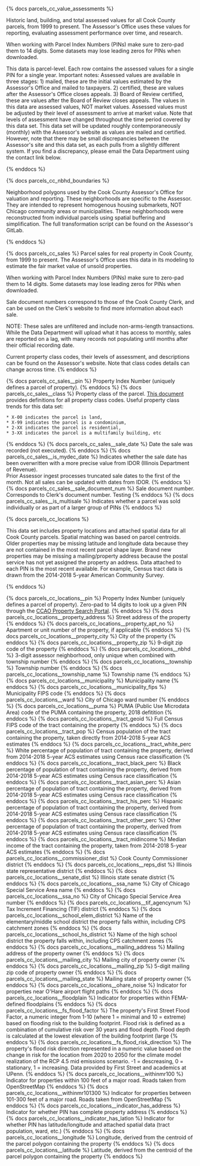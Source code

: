{% docs parcels_cc_value_assessments %}

Historic land, building, and total assessed values for all Cook County parcels, from 1999 to present. The Assessor's Office uses these values for reporting, evaluating assessment performance over time, and research.

When working with Parcel Index Numbers (PINs) make sure to zero-pad them to 14 digits. Some datasets may lose leading zeros for PINs when downloaded.

This data is parcel-level. Each row contains the assessed values for a single PIN for a single year. Important notes:
Assessed values are available in three stages: 1) mailed, these are the initial values estimated by the Assessor's Office and mailed to taxpayers. 2) certified, these are values after the Assessor's Office closes appeals. 3) Board of Review certified, these are values after the Board of Review closes appeals.
The values in this data are assessed values, NOT market values. Assessed values must be adjusted by their level of assessment to arrive at market value. Note that levels of assessment have changed throughout the time period covered by this data set.
This data set will be updated roughly contemporaneously (monthly) with the Assessor's website as values are mailed and certified. However, note that there may be small discrepancies between the Assessor's site and this data set, as each pulls from a slightly different system. If you find a discrepancy, please email the Data Department using the contact link below.

{% enddocs %}

{% docs parcels_cc_nbhd_boundaries %}

Neighborhood polygons used by the Cook County Assessor's Office for valuation and reporting. These neighborhoods are specific to the Assessor. They are intended to represent homogenous housing submarkets, NOT Chicago community areas or municipalities.
These neighborhoods were reconstructed from individual parcels using spatial buffering and simplification. The full transformation script can be found on the Assessor's GitLab.

{% enddocs %}

<!-- ***************************** -->
<!-- Cook County Parcel_Sales Data -->
<!-- ***************************** -->
{% docs parcels_cc_sales %}
Parcel sales for real property in Cook County, from 1999 to present. The Assessor's Office uses this data in its modeling to estimate the fair market value of unsold properties.

When working with Parcel Index Numbers (PINs) make sure to zero-pad them to 14 digits.
Some datasets may lose leading zeros for PINs when downloaded.

Sale document numbers correspond to those of the Cook County Clerk, and can be used on the Clerk's website to find more information about each sale.

NOTE: These sales are unfiltered and include non-arms-length transactions. While the Data Department will upload what it has access to monthly, sales are reported on a lag, with many records not populating until months after their official recording date.

Current property class codes, their levels of assessment, and descriptions can be found on the Assessor's website. Note that class codes details can change across time.
{% enddocs %}


{% docs parcels_cc_sales__pin %}
    Property Index Number (uniquely defines a parcel of property).
{% enddocs %}
{% docs parcels_cc_sales__class %}
    Property class of the parcel. [This document](https://web.archive.org/web/20221115030733/https://prodassets.cookcountyassessor.com/s3fs-public/form_documents/classcode.pdf) provides definitions for all property class codes.
    Useful property class trends for this data set:
    
    * X-00 indicates the parcel is land,
    * X-99 indicates the parcel is a condominium,
    * 2-XX indicates the parcel is residential,
    * 3-XX indicates the parcel is a multifamily building, etc
{% enddocs %}
{% docs parcels_cc_sales__sale_date %}
    Date the sale was recorded (not executed).
{% enddocs %}
{% docs parcels_cc_sales__is_mydec_date %}
    Indicates whether the sale date has been overwritten with a more precise value from IDOR (Illinois Department of Revenue).    
    Prior Assessor ingest processes truncated sale dates to the first of the month. Not all sales can be updated with dates from IDOR.
{% enddocs %}
{% docs parcels_cc_sales__sale_document_num %}
    Sale document number. Corresponds to Clerk's document number. Testing
{% enddocs %}
{% docs parcels_cc_sales__is_multisale %}
    Indicates whether a parcel was sold individually or as part of a larger group of PINs
{% enddocs %}

<!-- ******************************** -->
<!-- Cook County Parcel Location Data -->
<!-- ******************************** -->
{% docs parcels_cc_locations %}

This data set includes property locations and attached spatial data for all Cook County parcels. Spatial matching was based on parcel centroids. Older properties may be missing latitude and longitude data because they are not contained in the most recent parcel shape layer. Brand new properties may be missing a mailing/property address because the postal service has not yet assigned the property an address. Data attached to each PIN is the most recent available. For example, Census tract data is drawn from the 2014-2018 5-year American Community Survey.

{% enddocs %}

{% docs parcels_cc_locations__pin %}
    Property Index Number (uniquely defines a parcel of property). Zero-pad to 14 digits to look up a given PIN through the [CCAO Property Search Portal](https://www.cookcountyassessor.com/address-search).
{% enddocs %}
{% docs parcels_cc_locations__property_address %}
    Street address of the property
{% enddocs %}
{% docs parcels_cc_locations__property_apt_no %}
    Apartment or unit number of the property, if applicable
{% enddocs %}
{% docs parcels_cc_locations__property_city %}
    City of the property
{% enddocs %}
{% docs parcels_cc_locations__property_zip %}
    9-digit zip code of the property
{% enddocs %}
{% docs parcels_cc_locations__nbhd %}
    3-digit assessor neighborhood, only unique when combined with township number
{% enddocs %}
{% docs parcels_cc_locations__township %}
    Township number
{% enddocs %}
{% docs parcels_cc_locations__township_name %}
    Township name
{% enddocs %}
{% docs parcels_cc_locations__municipality %}
    Municipality name
{% enddocs %}
{% docs parcels_cc_locations__municipality_fips %}
    Municipality FIPS code
{% enddocs %}
{% docs parcels_cc_locations__ward %}
    City of Chicago ward number
{% enddocs %}
{% docs parcels_cc_locations__puma %}
    PUMA (Public Use Microdata Area) code of the PUMA containing the property, 2018 defitition
{% enddocs %}
{% docs parcels_cc_locations__tract_geoid %}
    Full Census FIPS code of the tract containing the property
{% enddocs %}
{% docs parcels_cc_locations__tract_pop %}
    Census population of the tract containing the property, taken directly from 2014-2018 5-year ACS estimates
{% enddocs %}
{% docs parcels_cc_locations__tract_white_perc %}
    White percentage of population of tract containing the property, derived from 2014-2018 5-year ACS estimates using Census race classification
{% enddocs %}
{% docs parcels_cc_locations__tract_black_perc %}
    Black percentage of population of tract containing the property, derived from 2014-2018 5-year ACS estimates using Census race classification
{% enddocs %}
{% docs parcels_cc_locations__tract_asian_perc %}
    Asian percentage of population of tract containing the property, derived from 2014-2018 5-year ACS estimates using Census race classification
{% enddocs %}
{% docs parcels_cc_locations__tract_his_perc %}
    Hispanic percentage of population of tract containing the property, derived from 2014-2018 5-year ACS estimates using Census race classification
{% enddocs %}
{% docs parcels_cc_locations__tract_other_perc %}
    Other percentage of population of tract containing the property, derived from 2014-2018 5-year ACS estimates using Census race classification
{% enddocs %}
{% docs parcels_cc_locations__tract_midincome %}
    Median income of the tract containing the property, taken from 2014-2018 5-year ACS estimates
{% enddocs %}
{% docs parcels_cc_locations__commissioner_dist %}
    Cook County Commissioner district
{% enddocs %}
{% docs parcels_cc_locations__reps_dist %}
    Illinois state representative district
{% enddocs %}
{% docs parcels_cc_locations__senate_dist %}
    Illinois state senate district
{% enddocs %}
{% docs parcels_cc_locations__ssa_name %}
    City of Chicago Special Service Area name
{% enddocs %}
{% docs parcels_cc_locations__ssa_no %}
    City of Chicago Special Service Area number
{% enddocs %}
{% docs parcels_cc_locations__tif_agencynum %}
    Tax Increment Financing (TIF) district
{% enddocs %}
{% docs parcels_cc_locations__school_elem_district %}
    Name of the elementary/middle school district the property falls within, including CPS catchment zones
{% enddocs %}
{% docs parcels_cc_locations__school_hs_district %}
    Name of the high school district the property falls within, including CPS catchment zones
{% enddocs %}
{% docs parcels_cc_locations__mailing_address %}
    Mailing address of the property owner
{% enddocs %}
{% docs parcels_cc_locations__mailing_city %}
    Mailing city of property owner
{% enddocs %}
{% docs parcels_cc_locations__mailing_zip %}
    5-digit mailing zip code of property owner
{% enddocs %}
{% docs parcels_cc_locations__mailing_state %}
    Mailing state of property owner
{% enddocs %}
{% docs parcels_cc_locations__ohare_noise %}
    Indicator for properties near O'Hare airport flight paths
{% enddocs %}
{% docs parcels_cc_locations__floodplain %}
    Indicator for properties within FEMA-defined floodplains
{% enddocs %}
{% docs parcels_cc_locations__fs_flood_factor %}
    The property's First Street Flood Factor, a numeric integer from 1-10 (where 1 = minimal and 10 = extreme) based on flooding risk to the building footprint. Flood risk is defined as a combination of cumulative risk over 30 years and flood depth. Flood depth is calculated at the lowest elevation of the building footprint (large
{% enddocs %}
{% docs parcels_cc_locations__fs_flood_risk_direction %}
    The property's flood risk direction represented in a numeric value based on the change in risk for the location from 2020 to 2050 for the climate model realization of the RCP 4.5 mid emissions scenario. -1 = descreasing, 0 = stationary, 1 = increasing. Data provided by First Street and academics at UPenn.
{% enddocs %}
{% docs parcels_cc_locations__withinmr100 %}
    Indicator for properties within 100 feet of a major road. Roads taken from OpenStreetMap
{% enddocs %}
{% docs parcels_cc_locations__withinmr101300 %}
    Indicator for properties between 101-300 feet of a major road. Roads taken from OpenStreetMap
{% enddocs %}
{% docs parcels_cc_locations__indicator_has_address %}
    Indicator for whether PIN has complete property address
{% enddocs %}
{% docs parcels_cc_locations__indicator_has_latlon %}
    Indicator for whether PIN has latitude/longitude and attached spatial data (tract population, ward, etc.)
{% enddocs %}
{% docs parcels_cc_locations__longitude %}
    Longitude, derived from the centroid of the parcel polygon containing the property
{% enddocs %}
{% docs parcels_cc_locations__latitude %}
    Latitude, derived from the centroid of the parcel polygon containing the property
{% enddocs %}



